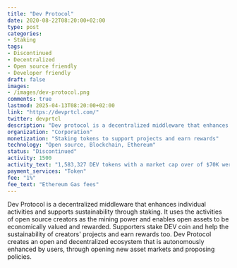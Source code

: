 ```yaml
---
title: "Dev Protocol"
date: 2020-08-22T08:20:00+02:00
type: post
categories:
- Staking
tags:
- Discontinued
- Decentralized
- Open source friendly
- Developer friendly
draft: false
images:
- /images/dev-protocol.png
comments: true
lastmod: 2025-04-13T08:20:00+02:00
link: "https://devprtcl.com/"
twitter: devprtcl
description: "Dev protocol is a decentralized middleware that enhances individual activities and supports sustainability through staking." 
organization: "Corporation"
monetization: "Staking tokens to support projects and earn rewards"
technology: "Open source, Blockchain, Ethereum"
status: "Discontinued"
activity: 1500
activity_text: "1,583,327 DEV tokens with a market cap over of $70K were distributed to OSS developers of 1500 open source projects."
payment_services: "Token"
fee: "1%"
fee_text: "Ethereum Gas fees"
---
```


Dev Protocol is a decentralized middleware that enhances individual activities and supports sustainability through staking. It uses the activities of open source creators as the mining power and enables open assets to be economically valued and rewarded. Supporters stake DEV coin and help the sustainability of creators' projects and earn rewards too. Dev Protocol creates an open and decentralized ecosystem that is autonomously enhanced by users, through opening new asset markets and proposing policies.<!--more-->

